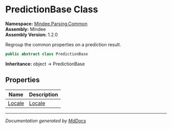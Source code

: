 ﻿<!--  
  <auto-generated>   
    The contents of this file were generated by a tool.  
    Changes to this file may be list if the file is regenerated  
  </auto-generated>   
-->

# PredictionBase Class

**Namespace:** [Mindee.Parsing.Common](../index.md)  
**Assembly:** Mindee  
**Assembly Version:** 1.2.0

Regroup the common properties on a prediction result.

```csharp
public abstract class PredictionBase
```

**Inheritance:** object → PredictionBase

## Properties

| Name                           | Description                  |
| ------------------------------ | ---------------------------- |
| [Locale](properties/Locale.md) | [Locale](../Locale/index.md) |

___

*Documentation generated by [MdDocs](https://github.com/ap0llo/mddocs)*
